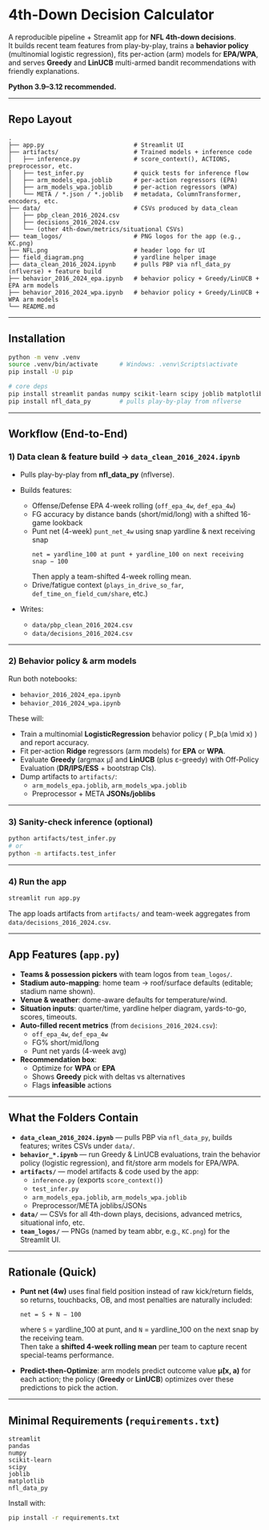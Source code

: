 # 4th-Down Decision Calculator

A reproducible pipeline + Streamlit app for **NFL 4th-down decisions**.  
It builds recent team features from play-by-play, trains a **behavior policy** (multinomial logistic regression), fits per-action (arm) models for **EPA/WPA**, and serves **Greedy** and **LinUCB** multi-armed bandit recommendations with friendly explanations.

**Python 3.9–3.12 recommended.**

---

## Repo Layout

```text
.
├── app.py                         # Streamlit UI
├── artifacts/                     # Trained models + inference code
│   ├── inference.py               # score_context(), ACTIONS, preprocessor, etc.
│   ├── test_infer.py              # quick tests for inference flow
│   ├── arm_models_epa.joblib      # per-action regressors (EPA)
│   ├── arm_models_wpa.joblib      # per-action regressors (WPA)
│   └── META / *.json / *.joblib   # metadata, ColumnTransformer, encoders, etc.
├── data/                          # CSVs produced by data_clean
│   ├── pbp_clean_2016_2024.csv
│   ├── decisions_2016_2024.csv
│   └── (other 4th-down/metrics/situational CSVs)
├── team_logos/                    # PNG logos for the app (e.g., KC.png)
├── NFL.png                        # header logo for UI
├── field_diagram.png              # yardline helper image
├── data_clean_2016_2024.ipynb     # pulls PBP via nfl_data_py (nflverse) + feature build
├── behavior_2016_2024_epa.ipynb   # behavior policy + Greedy/LinUCB + EPA arm models
├── behavior_2016_2024_wpa.ipynb   # behavior policy + Greedy/LinUCB + WPA arm models
└── README.md
```

---

## Installation

```bash
python -m venv .venv
source .venv/bin/activate      # Windows: .venv\Scripts\activate
pip install -U pip

# core deps
pip install streamlit pandas numpy scikit-learn scipy joblib matplotlib
pip install nfl_data_py        # pulls play-by-play from nflverse
```

---

## Workflow (End-to-End)

### 1) Data clean & feature build → `data_clean_2016_2024.ipynb`

- Pulls play-by-play from **nfl_data_py** (nflverse).
- Builds features:
  - Offense/Defense EPA 4-week rolling (`off_epa_4w`, `def_epa_4w`)
  - FG accuracy by distance bands (short/mid/long) with a shifted 16-game lookback
  - Punt net (4-week) `punt_net_4w` using snap yardline & next receiving snap  
    ```
    net = yardline_100 at punt + yardline_100 on next receiving snap − 100
    ```
    Then apply a team-shifted 4-week rolling mean.
  - Drive/fatigue context (`plays_in_drive_so_far`, `def_time_on_field_cum/share`, etc.)

- Writes:
  - `data/pbp_clean_2016_2024.csv`
  - `data/decisions_2016_2024.csv`

---

### 2) Behavior policy & arm models

Run both notebooks:

- `behavior_2016_2024_epa.ipynb`
- `behavior_2016_2024_wpa.ipynb`

These will:

- Train a multinomial **LogisticRegression** behavior policy \( P_b(a \mid x) \) and report accuracy.
- Fit per-action **Ridge** regressors (arm models) for **EPA** or **WPA**.
- Evaluate **Greedy** (argmax μ̂) and **LinUCB** (plus ε-greedy) with Off-Policy Evaluation (**DR/IPS/ESS** + bootstrap CIs).
- Dump artifacts to `artifacts/`:
  - `arm_models_epa.joblib`, `arm_models_wpa.joblib`
  - Preprocessor + META **JSONs/joblibs**

---

### 3) Sanity-check inference (optional)

```bash
python artifacts/test_infer.py
# or
python -m artifacts.test_infer
```

---

### 4) Run the app

```bash
streamlit run app.py
```

The app loads artifacts from `artifacts/` and team-week aggregates from `data/decisions_2016_2024.csv`.

---

## App Features (`app.py`)

- **Teams & possession pickers** with team logos from `team_logos/`.
- **Stadium auto-mapping**: home team → roof/surface defaults (editable; stadium name shown).
- **Venue & weather**: dome-aware defaults for temperature/wind.
- **Situation inputs**: quarter/time, yardline helper diagram, yards-to-go, scores, timeouts.
- **Auto-filled recent metrics** (from `decisions_2016_2024.csv`):
  - `off_epa_4w`, `def_epa_4w`
  - FG% short/mid/long
  - Punt net yards (4-week avg)
- **Recommendation box**:
  - Optimize for **WPA** or **EPA**
  - Shows **Greedy** pick with deltas vs alternatives
  - Flags **infeasible** actions

---

## What the Folders Contain

- **`data_clean_2016_2024.ipynb`** — pulls PBP via `nfl_data_py`, builds features; writes CSVs under `data/`.
- **`behavior_*.ipynb`** — run Greedy & LinUCB evaluations, train the behavior policy (logistic regression), and fit/store arm models for EPA/WPA.
- **`artifacts/`** — model artifacts & code used by the app:
  - `inference.py` (exports `score_context()`)
  - `test_infer.py`
  - `arm_models_epa.joblib`, `arm_models_wpa.joblib`
  - Preprocessor/META joblibs/JSONs
- **`data/`** — CSVs for all 4th-down plays, decisions, advanced metrics, situational info, etc.
- **`team_logos/`** — PNGs (named by team abbr, e.g., `KC.png`) for the Streamlit UI.

---

## Rationale (Quick)

- **Punt net (4w)** uses final field position instead of raw kick/return fields, so returns, touchbacks, OB, and most penalties are naturally included:  
  ```
  net = S + N − 100
  ```
  where `S` = yardline_100 at punt, and `N` = yardline_100 on the next snap by the receiving team.  
  Then take a **shifted 4-week rolling mean** per team to capture recent special-teams performance.

- **Predict-then-Optimize**: arm models predict outcome value **μ̂(x, a)** for each action; the policy (**Greedy** or **LinUCB**) optimizes over these predictions to pick the action.

---

## Minimal Requirements (`requirements.txt`)

```
streamlit
pandas
numpy
scikit-learn
scipy
joblib
matplotlib
nfl_data_py
```

Install with:

```bash
pip install -r requirements.txt
```


